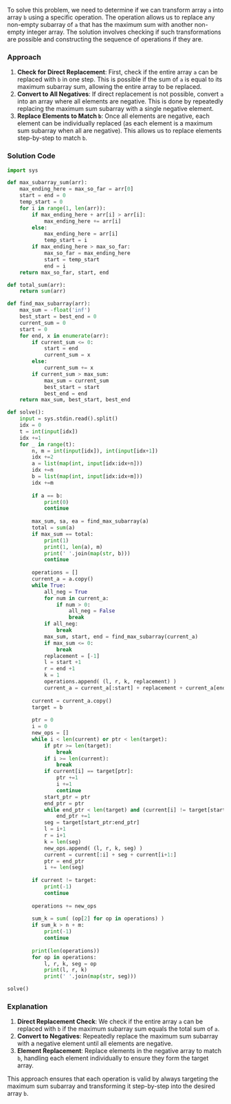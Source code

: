 To solve this problem, we need to determine if we can transform array `a` into array `b` using a specific operation. The operation allows us to replace any non-empty subarray of `a` that has the maximum sum with another non-empty integer array. The solution involves checking if such transformations are possible and constructing the sequence of operations if they are.

### Approach
1. **Check for Direct Replacement**: First, check if the entire array `a` can be replaced with `b` in one step. This is possible if the sum of `a` is equal to its maximum subarray sum, allowing the entire array to be replaced.
2. **Convert to All Negatives**: If direct replacement is not possible, convert `a` into an array where all elements are negative. This is done by repeatedly replacing the maximum sum subarray with a single negative element.
3. **Replace Elements to Match `b`**: Once all elements are negative, each element can be individually replaced (as each element is a maximum sum subarray when all are negative). This allows us to replace elements step-by-step to match `b`.

### Solution Code
```python
import sys

def max_subarray_sum(arr):
    max_ending_here = max_so_far = arr[0]
    start = end = 0
    temp_start = 0
    for i in range(1, len(arr)):
        if max_ending_here + arr[i] > arr[i]:
            max_ending_here += arr[i]
        else:
            max_ending_here = arr[i]
            temp_start = i
        if max_ending_here > max_so_far:
            max_so_far = max_ending_here
            start = temp_start
            end = i
    return max_so_far, start, end

def total_sum(arr):
    return sum(arr)

def find_max_subarray(arr):
    max_sum = -float('inf')
    best_start = best_end = 0
    current_sum = 0
    start = 0
    for end, x in enumerate(arr):
        if current_sum <= 0:
            start = end
            current_sum = x
        else:
            current_sum += x
        if current_sum > max_sum:
            max_sum = current_sum
            best_start = start
            best_end = end
    return max_sum, best_start, best_end

def solve():
    input = sys.stdin.read().split()
    idx = 0
    t = int(input[idx])
    idx +=1
    for _ in range(t):
        n, m = int(input[idx]), int(input[idx+1])
        idx +=2
        a = list(map(int, input[idx:idx+n]))
        idx +=n
        b = list(map(int, input[idx:idx+m]))
        idx +=m
        
        if a == b:
            print(0)
            continue
        
        max_sum, sa, ea = find_max_subarray(a)
        total = sum(a)
        if max_sum == total:
            print(1)
            print(1, len(a), m)
            print(' '.join(map(str, b)))
            continue
        
        operations = []
        current_a = a.copy()
        while True:
            all_neg = True
            for num in current_a:
                if num > 0:
                    all_neg = False
                    break
            if all_neg:
                break
            max_sum, start, end = find_max_subarray(current_a)
            if max_sum <= 0:
                break
            replacement = [-1]
            l = start +1
            r = end +1
            k = 1
            operations.append( (l, r, k, replacement) )
            current_a = current_a[:start] + replacement + current_a[end+1:]
        
        current = current_a.copy()
        target = b
        
        ptr = 0
        i = 0
        new_ops = []
        while i < len(current) or ptr < len(target):
            if ptr >= len(target):
                break
            if i >= len(current):
                break
            if current[i] == target[ptr]:
                ptr +=1
                i +=1
                continue
            start_ptr = ptr
            end_ptr = ptr
            while end_ptr < len(target) and (current[i] != target[start_ptr] if end_ptr == start_ptr else True):
                end_ptr +=1
            seg = target[start_ptr:end_ptr]
            l = i+1
            r = i+1
            k = len(seg)
            new_ops.append( (l, r, k, seg) )
            current = current[:i] + seg + current[i+1:]
            ptr = end_ptr
            i += len(seg)
        
        if current != target:
            print(-1)
            continue
        
        operations += new_ops
        
        sum_k = sum( (op[2] for op in operations) )
        if sum_k > n + m:
            print(-1)
            continue
        
        print(len(operations))
        for op in operations:
            l, r, k, seg = op
            print(l, r, k)
            print(' '.join(map(str, seg)))

solve()
```

### Explanation
1. **Direct Replacement Check**: We check if the entire array `a` can be replaced with `b` if the maximum subarray sum equals the total sum of `a`.
2. **Convert to Negatives**: Repeatedly replace the maximum sum subarray with a negative element until all elements are negative.
3. **Element Replacement**: Replace elements in the negative array to match `b`, handling each element individually to ensure they form the target array.

This approach ensures that each operation is valid by always targeting the maximum sum subarray and transforming it step-by-step into the desired array `b`.